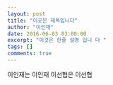 ```yaml
---
layout: post
title: "이곳은 제목입니다"
author: "이인재"
date: 2016-06-03 03:00:00
excerpt: "이것은 한줄 설명 입니 다 "
tags: []
comments: true
---
```


이인재는 이인재
이선협은 이선협


